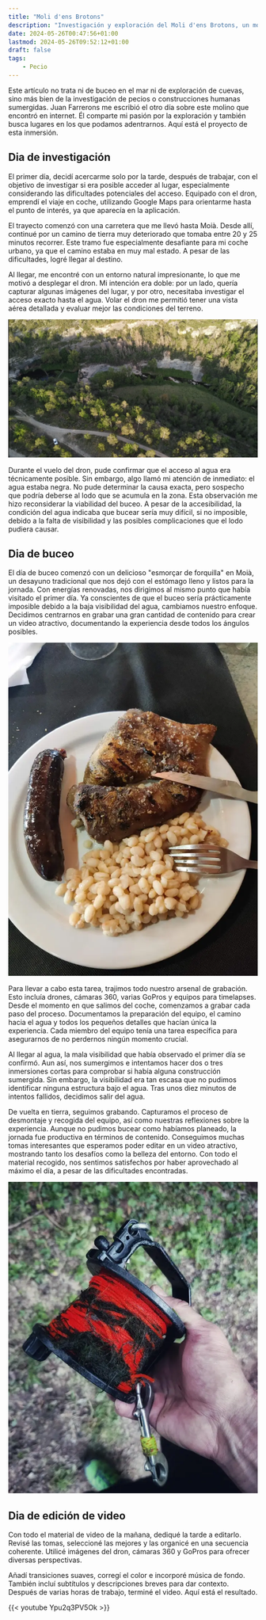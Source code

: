 ```yaml
---
title: "Moli d'ens Brotons"
description: "Investigación y exploración del Moli d'ens Brotons, un molino harinero sumergido. Descubre los desafíos de acceso, buceo con baja visibilidad y documentación con drones." # <--- Pega aquí la descripción
date: 2024-05-26T00:47:56+01:00
lastmod: 2024-05-26T09:52:12+01:00
draft: false
tags:
    - Pecio
---
```


Este artículo no trata ni de buceo en el mar ni de exploración de cuevas, sino más bien de la investigación de pecios o construcciones humanas sumergidas. Juan Farrerons me escribió el otro día sobre este molino que encontró en internet. Él comparte mi pasión por la exploración y también busca lugares en los que podamos adentrarnos. Aquí está el proyecto de esta inmersión.

## Dia de investigación

El primer día, decidí acercarme solo por la tarde, después de trabajar, con el objetivo de investigar si era posible acceder al lugar, especialmente considerando las dificultades potenciales del acceso. Equipado con el dron, emprendí el viaje en coche, utilizando Google Maps para orientarme hasta el punto de interés, ya que aparecía en la aplicación.

El trayecto comenzó con una carretera que me llevó hasta Moià. Desde allí, continué por un camino de tierra muy deteriorado que tomaba entre 20 y 25 minutos recorrer. Este tramo fue especialmente desafiante para mi coche urbano, ya que el camino estaba en muy mal estado. A pesar de las dificultades, logré llegar al destino.

Al llegar, me encontré con un entorno natural impresionante, lo que me motivó a desplegar el dron. Mi intención era doble: por un lado, quería capturar algunas imágenes del lugar, y por otro, necesitaba investigar el acceso exacto hasta el agua. Volar el dron me permitió tener una vista aérea detallada y evaluar mejor las condiciones del terreno.

![Caminos hasta el agua](2.webp)

Durante el vuelo del dron, pude confirmar que el acceso al agua era técnicamente posible. Sin embargo, algo llamó mi atención de inmediato: el agua estaba negra. No pude determinar la causa exacta, pero sospecho que podría deberse al lodo que se acumula en la zona. Esta observación me hizo reconsiderar la viabilidad del buceo. A pesar de la accesibilidad, la condición del agua indicaba que bucear sería muy difícil, si no imposible, debido a la falta de visibilidad y las posibles complicaciones que el lodo pudiera causar.



## Dia de buceo


El día de buceo comenzó con un delicioso "esmorçar de forquilla" en Moià, un desayuno tradicional que nos dejó con el estómago lleno y listos para la jornada. Con energías renovadas, nos dirigimos al mismo punto que había visitado el primer día. Ya conscientes de que el buceo sería prácticamente imposible debido a la baja visibilidad del agua, cambiamos nuestro enfoque. Decidimos centrarnos en grabar una gran cantidad de contenido para crear un video atractivo, documentando la experiencia desde todos los ángulos posibles.

![Esmorçar de forquilla](1.webp)

Para llevar a cabo esta tarea, trajimos todo nuestro arsenal de grabación. Esto incluía drones, cámaras 360, varias GoPros y equipos para timelapses. Desde el momento en que salimos del coche, comenzamos a grabar cada paso del proceso. Documentamos la preparación del equipo, el camino hacia el agua y todos los pequeños detalles que hacían única la experiencia. Cada miembro del equipo tenía una tarea específica para asegurarnos de no perdernos ningún momento crucial.

Al llegar al agua, la mala visibilidad que había observado el primer día se confirmó. Aun así, nos sumergimos e intentamos hacer dos o tres inmersiones cortas para comprobar si había alguna construcción sumergida. Sin embargo, la visibilidad era tan escasa que no pudimos identificar ninguna estructura bajo el agua. Tras unos diez minutos de intentos fallidos, decidimos salir del agua.

De vuelta en tierra, seguimos grabando. Capturamos el proceso de desmontaje y recogida del equipo, así como nuestras reflexiones sobre la experiencia. Aunque no pudimos bucear como habíamos planeado, la jornada fue productiva en términos de contenido. Conseguimos muchas tomas interesantes que esperamos poder editar en un video atractivo, mostrando tanto los desafíos como la belleza del entorno. Con todo el material recogido, nos sentimos satisfechos por haber aprovechado al máximo el día, a pesar de las dificultades encontradas.

![Carrete al finalizar el buceo](3.webp)



## Dia de edición de video

Con todo el material de video de la mañana, dediqué la tarde a editarlo. Revisé las tomas, seleccioné las mejores y las organicé en una secuencia coherente. Utilicé imágenes del dron, cámaras 360 y GoPros para ofrecer diversas perspectivas.

Añadí transiciones suaves, corregí el color e incorporé música de fondo. También incluí subtítulos y descripciones breves para dar contexto. Después de varias horas de trabajo, terminé el video. Aquí está el resultado.

{{< youtube Ypu2q3PV5Ok >}}
